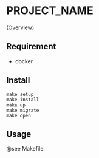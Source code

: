 PROJECT_NAME
============

(Overview)

## Requirement

* docker

## Install

```
make setup
make install
make up
make migrate
make open
```

## Usage

@see Makefile.

